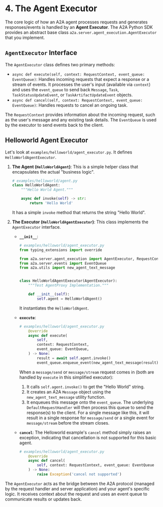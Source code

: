 # 4. The Agent Executor

The core logic of how an A2A agent processes requests and generates responses/events is handled by an **Agent Executor**. The A2A Python SDK provides an abstract base class `a2a.server.agent_execution.AgentExecutor` that you implement.

## `AgentExecutor` Interface

The `AgentExecutor` class defines two primary methods:

- `async def execute(self, context: RequestContext, event_queue: EventQueue)`: Handles incoming requests that expect a response or a stream of events. It processes the user's input (available via `context`) and uses the `event_queue` to send back `Message`, `Task`, `TaskStatusUpdateEvent`, or `TaskArtifactUpdateEvent` objects.
- `async def cancel(self, context: RequestContext, event_queue: EventQueue)`: Handles requests to cancel an ongoing task.

The `RequestContext` provides information about the incoming request, such as the user's message and any existing task details. The `EventQueue` is used by the executor to send events back to the client.

## Helloworld Agent Executor

Let's look at `examples/helloworld/agent_executor.py`. It defines `HelloWorldAgentExecutor`.

1. **The Agent (`HelloWorldAgent`)**:
    This is a simple helper class that encapsulates the actual "business logic".

    ```python { .no-copy }
    # examples/helloworld/agent.py
    class HelloWorldAgent:
        """Hello World Agent."""

        async def invoke(self) -> str:
            return 'Hello World'
    ```

    It has a simple `invoke` method that returns the string "Hello World".

2. **The Executor (`HelloWorldAgentExecutor`)**:
    This class implements the `AgentExecutor` interface.

    - **`__init__`**:

        ```python { .no-copy }
        # examples/helloworld/agent_executor.py
        from typing_extensions import override

        from a2a.server.agent_execution import AgentExecutor, RequestContext
        from a2a.server.events import EventQueue
        from a2a.utils import new_agent_text_message


        class HelloWorldAgentExecutor(AgentExecutor):
            """Test AgentProxy Implementation."""

            def __init__(self):
                self.agent = HelloWorldAgent()
        ```

        It instantiates the `HelloWorldAgent`.

    - **`execute`**:

        ```python { .no-copy }
        # examples/helloworld/agent_executor.py
            @override
            async def execute(
                self,
                context: RequestContext,
                event_queue: EventQueue,
            ) -> None:
                result = await self.agent.invoke()
                event_queue.enqueue_event(new_agent_text_message(result))
        ```

        When a `message/send` or `message/stream` request comes in (both are handled by `execute` in this simplified executor):

        1. It calls `self.agent.invoke()` to get the "Hello World" string.
        2. It creates an A2A `Message` object using the `new_agent_text_message` utility function.
        3. It enqueues this message onto the `event_queue`. The underlying `DefaultRequestHandler` will then process this queue to send the response(s) to the client. For a single message like this, it will result in a single response for `message/send` or a single event for `message/stream` before the stream closes.

    - **`cancel`**:
        The Helloworld example's `cancel` method simply raises an exception, indicating that cancellation is not supported for this basic agent.

        ```python { .no-copy }
        # examples/helloworld/agent_executor.py
            @override
            async def cancel(
                self, context: RequestContext, event_queue: EventQueue
            ) -> None:
                raise Exception('cancel not supported')
        ```

The `AgentExecutor` acts as the bridge between the A2A protocol (managed by the request handler and server application) and your agent's specific logic. It receives context about the request and uses an event queue to communicate results or updates back.
